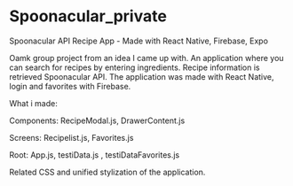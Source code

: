 # Spoonacular_private
Spoonacular API Recipe App - Made with React Native, Firebase, Expo


Oamk group project from an idea I came up with. 
An application where you can search for recipes by entering ingredients.
Recipe information is retrieved Spoonacular API.
The application was made with React Native, login and favorites with Firebase.


What i made:

Components:
  RecipeModal.js,
  DrawerContent.js
  
Screens:
  Recipelist.js,
  Favorites.js 

Root: 
  App.js,
  testiData.js ,
  testiDataFavorites.js 
  
Related CSS and unified stylization of the application.
